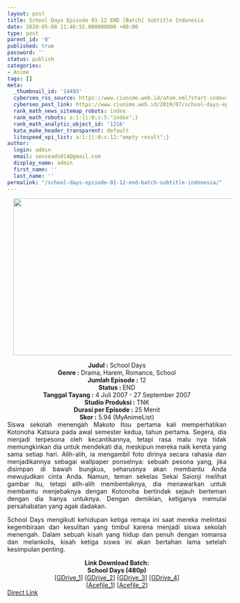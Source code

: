 ```yaml
---
layout: post
title: School Days Episode 01-12 END [Batch] Subtitle Indonesia
date: 2020-05-08 11:46:52.000000000 +00:00
type: post
parent_id: '0'
published: true
password: ''
status: publish
categories:
- Anime
tags: []
meta:
  _thumbnail_id: '14493'
  cyberseo_rss_source: https://www.ciunime.web.id/atom.xml?start-index=601&max-results=150
  cyberseo_post_link: https://www.ciunime.web.id/2019/07/school-days-episode-01-12-end-batch.html
  rank_math_news_sitemap_robots: index
  rank_math_robots: a:1:{i:0;s:5:"index";}
  rank_math_analytic_object_id: '1216'
  kata_make_header_transparent: default
  litespeed_vpi_list: a:1:{i:0;s:12:"empty result";}
author:
  login: admin
  email: senseads014@gmail.com
  display_name: admin
  first_name: ''
  last_name: ''
permalink: "/school-days-episode-01-12-end-batch-subtitle-indonesia/"
---
```

<div class="separator" style="clear: both; text-align: center;"><a href="https://1.bp.blogspot.com/--J-xflOCuVs/XTCm614SSuI/AAAAAAAAb_g/87TYGHFbgLIGB4jvMisbSEX9TeF5ePWowCLcBGAs/s1600/School%2BDays.jpg" imageanchor="1" style="margin-left: 1em; margin-right: 1em;"><img border="0" data-original-height="720" data-original-width="1280" height="360" src="{{ site.baseurl }}/assets/2020/05/School%2BDays.jpg" width="640" /></a></div>
<p>
<div style="text-align: center;"><b>Judul</b><b><b> </b>:</b> School Days</div>
<div style="text-align: center;"><b><b>Genre :</b></b> Drama, Harem, Romance, School</div>
<div style="text-align: center;"><b>Jumlah Episode :</b> 12<br /><b>Status :&nbsp;</b>END<br /><b>Tanggal Tayang :</b> 4 Juli 2007 - 27 September 2007<br /><b>Studio Produksi :</b> TNK<br /><b>Durasi per Episode :</b> 25 Menit</div>
<div style="text-align: center;"><b>Skor :</b> 5.94 (MyAnimeList)</div>
<div style="text-align: center;"></div>
<div style="text-align: justify;">Siswa sekolah menengah Makoto Itou pertama kali memperhatikan Kotonoha Katsura pada awal semester kedua, tahun pertama. Segera, dia menjadi terpesona oleh kecantikannya, tetapi rasa malu nya tidak memungkinkan dia untuk mendekati dia, meskipun mereka naik kereta yang sama setiap hari. Alih-alih, ia mengambil foto dirinya secara rahasia dan menjadikannya sebagai wallpaper ponselnya: sebuah pesona yang, jika disimpan di bawah bungkus, seharusnya akan membantu Anda mewujudkan cinta Anda. Namun, teman sekelas Sekai Saionji melihat gambar itu, tetapi alih-alih membentaknya, dia menawarkan untuk membantu menjebaknya dengan Kotonoha bertindak sejauh berteman dengan dia hanya untuknya. Dengan demikian, ketiganya memulai persahabatan yang agak dadakan.</p>
<p>School Days mengikuti kehidupan ketiga remaja ini saat mereka melintasi kegembiraan dan kesulitan yang timbul karena menjadi siswa sekolah menengah. Dalam sebuah kisah yang hidup dan penuh dengan romansa dan melankolis, kisah ketiga siswa ini akan bertahan lama setelah kesimpulan penting.</p></div>
<div style="text-align: justify;"></div>
<div style="text-align: justify;"></div>
<div style="text-align: center;"><b>Link Download Batch:</b></div>
<div style="text-align: center;"><b>School Days (480p)</b></div>
<div style="text-align: center;">[<a href="https://drive.google.com/uc?id=1yeb7FFbZb5aqCCRpznNJEgseQkuGNCNW" target="_blank" rel="noopener">GDrive_1</a>] [<a href="https://drive.google.com/uc?id=17VCxvAYfeYhn5yrS1XI_Uv3sC94YpB1Q" target="_blank" rel="noopener">GDrive_2</a>] [<a href="https://drive.google.com/uc?id=1pUTMt5rLnUfSe44j2oHGZsXHUTEGoGuB" target="_blank" rel="noopener">GDrive_3</a>]&nbsp;[<a href="https://drive.google.com/uc?export=download&amp;id=0B2oJI_kgay4-N2F0dEtlRlphbkk" target="_blank" rel="noopener">GDrive_4</a>]<br />[<a href="https://acefile.co/f/9194164/kusonime-percintaan-anak-sekolah-rar" target="_blank" rel="noopener">Acefile_1</a>] [<a href="https://acefile.co/f/6251247/shirainime-schdays-rar" target="_blank" rel="noopener">Acefile_2</a>]</div>
<link rel="stylesheet" href="https://cdnjs.cloudflare.com/ajax/libs/font-awesome/4.7.0/css/font-awesome.min.css" />
<div class="divbtn"> <a href="https://handymansurrender.com/fihup8buzv?key=94550f7ce39444073321dde3b8782f97" class="btn"><i class="fa fa-download"></i> Direct Link</a> </div>
